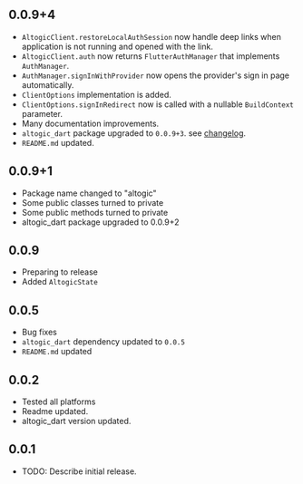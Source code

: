 ## 0.0.9+4

- ``AltogicClient.restoreLocalAuthSession`` now handle deep links when application is not running and opened with the link.
- `AltogicClient.auth` now returns ``FlutterAuthManager`` that implements `AuthManager`.
- ``AuthManager.signInWithProvider`` now opens the provider's sign in page automatically.
- ``ClientOptions`` implementation is added.
- ``ClientOptions.signInRedirect`` now is called with a nullable `BuildContext` parameter.
- Many documentation improvements.
- ``altogic_dart`` package upgraded to ``0.0.9+3``. see [changelog](https://pub.dev/packages/altogic_dart/changelog).
- ``README.md`` updated.

## 0.0.9+1

- Package name changed to "altogic"
- Some public classes turned to private
- Some public methods turned to private
- altogic_dart package upgraded to 0.0.9+2


## 0.0.9

- Preparing to release
- Added `AltogicState`

## 0.0.5

- Bug fixes
- ``altogic_dart`` dependency updated to ``0.0.5``
- ``README.md`` updated


## 0.0.2

- Tested all platforms
- Readme updated.
- altogic_dart version updated.


## 0.0.1

* TODO: Describe initial release.
